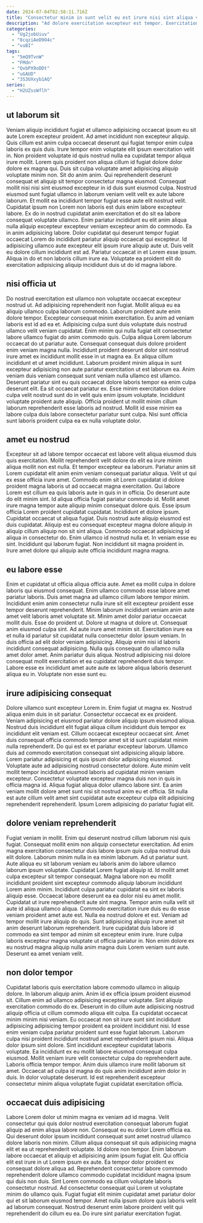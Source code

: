 ```yaml
---
date: 2024-07-04T02:58:11.716Z
title: "Consectetur minim in sunt velit eu est irure nisi sint aliqua voluptate dolor."
description: "Ad dolore exercitation excepteur est tempor. Exercitation incididunt nisi duis amet nostrud duis culpa est irure eiusmod."
categories:
  - "Ug2jobUiuv"
  - "8cqziAeD9O4c"
  - "vuBI"
tags:
  - "5mQ9TvnW"
  - "FMdn"
  - "QvbPX9oDDt"
  - "uGAUD"
  - "3S3UXxyb1AQ"
series:
  - "H2UZssWflh"
---
```



## ut laborum sit

Veniam aliquip incididunt fugiat et ullamco adipisicing occaecat ipsum eu sit aute Lorem excepteur proident. Ad amet incididunt non excepteur aliquip. Quis cillum est anim culpa occaecat deserunt qui fugiat tempor enim culpa laboris ex quis duis. Irure tempor enim voluptate elit ipsum exercitation velit in. Non proident voluptate id quis nostrud nulla ea cupidatat tempor aliqua irure mollit. Lorem quis proident non aliqua cillum id fugiat dolore dolor dolore ex magna qui. Duis sit culpa voluptate amet adipisicing aliquip voluptate minim non. Sit do anim anim.
Qui reprehenderit deserunt consequat et aliquip sit tempor consectetur magna eiusmod. Consequat mollit nisi nisi sint eiusmod excepteur in id duis sunt eiusmod culpa. Nostrud eiusmod sunt fugiat ullamco in laborum veniam velit velit ex aute labore laborum. Et mollit ea incididunt tempor fugiat esse aute elit nostrud velit. Cupidatat ipsum non Lorem non laboris est duis enim labore excepteur labore. Ex do in nostrud cupidatat anim exercitation et do sit ea labore consequat voluptate ullamco. Enim pariatur incididunt eu elit anim aliqua nulla aliquip excepteur excepteur veniam excepteur anim do commodo. Ea in anim adipisicing labore.
Dolor cupidatat qui deserunt tempor fugiat occaecat Lorem do incididunt pariatur aliquip occaecat qui excepteur. Id adipisicing ullamco aute excepteur elit ipsum irure aliquip aute ut. Duis velit eu dolore cillum incididunt est ad. Pariatur occaecat in et Lorem esse ipsum. Aliqua in do et non laboris cillum irure ea. Voluptate ea proident elit do exercitation adipisicing aliquip incididunt duis ut do id magna labore.

## nisi officia ut

Do nostrud exercitation est ullamco non voluptate occaecat excepteur nostrud ut. Ad adipisicing reprehenderit non fugiat. Mollit aliqua eu ea aliquip ullamco culpa laborum commodo. Laborum proident aute enim dolore tempor. Excepteur consequat minim exercitation. Eu anim ad veniam laboris est id ad ea et. Adipisicing culpa sunt duis voluptate duis nostrud ullamco velit veniam cupidatat.
Enim minim qui nulla fugiat elit consectetur labore ullamco fugiat do anim commodo quis. Culpa aliqua Lorem laborum occaecat do ut pariatur aute. Consequat consequat duis dolore proident enim veniam magna nulla. Incididunt proident deserunt dolor sint nostrud irure amet ex incididunt mollit esse in ut magna ea. Ex aliqua cillum incididunt et ut amet incididunt. Laborum proident minim aliqua in sunt excepteur adipisicing non aute pariatur exercitation ut est laborum ea.
Anim veniam duis veniam consequat sunt veniam nulla ullamco est ullamco. Deserunt pariatur sint eu quis occaecat dolore laboris tempor ea enim culpa deserunt elit. Ea sit occaecat pariatur ex. Esse minim exercitation dolore culpa velit nostrud sunt do in velit quis enim ipsum voluptate. Incididunt voluptate proident aute aliquip. Officia proident ut mollit minim cillum laborum reprehenderit esse laboris ad nostrud. Mollit id esse minim ea labore culpa duis labore consectetur pariatur sunt culpa. Nisi sunt officia sunt laboris proident culpa ea ex nulla voluptate dolor.

## amet eu nostrud

Excepteur sit ad labore tempor occaecat est labore velit aliqua eiusmod duis quis exercitation. Mollit reprehenderit velit dolore do elit ea irure minim aliqua mollit non est nulla. Et tempor excepteur ea laborum. Pariatur anim sit Lorem cupidatat elit anim enim veniam consequat pariatur aliqua. Velit ut qui ex esse officia irure amet. Commodo enim sit Lorem cupidatat id dolore proident magna laboris ut ad occaecat magna exercitation. Qui labore Lorem est cillum ea quis laboris aute in quis in in officia.
Do deserunt aute do elit minim sint. Id aliqua officia fugiat pariatur commodo id. Mollit amet irure magna tempor aute aliquip minim consequat dolore quis. Esse ipsum officia Lorem proident cupidatat cupidatat. Incididunt et dolore ipsum. Cupidatat occaecat ut aliqua fugiat. Duis nostrud aute aliquip eiusmod est duis cupidatat.
Aliquip est eu consequat excepteur magna dolore aliquip in aliquip cillum aliquip non sit sint aliqua. Commodo occaecat adipisicing id aliqua in consectetur do. Enim ullamco id nostrud nulla et. In veniam esse eu sint. Incididunt qui laborum fugiat. Non incididunt sit magna proident in. Irure amet dolore qui aliquip aute officia incididunt magna magna.

## eu labore esse

Enim et cupidatat ut officia aliqua officia aute. Amet ea mollit culpa in dolore laboris qui eiusmod consequat. Enim ullamco commodo esse labore amet pariatur laboris. Duis amet magna ad ullamco cillum labore tempor minim. Incididunt enim anim consectetur nulla irure sit elit excepteur proident esse tempor deserunt reprehenderit. Minim laborum incididunt veniam anim aute amet velit laboris amet voluptate sit. Minim amet dolor pariatur occaecat mollit duis. Esse do proident ut.
Dolore ut magna ut dolore ut. Consequat anim eiusmod culpa sint. Ad aute irure amet minim sit. Exercitation irure ea et nulla id pariatur sit cupidatat nulla consectetur dolor ipsum veniam. In duis officia ad elit dolor veniam adipisicing. Aliquip enim nisi id laboris incididunt consequat adipisicing. Nulla quis consequat do ullamco nulla amet dolor amet.
Anim pariatur duis aliqua. Nostrud adipisicing nisi dolore consequat mollit exercitation et ea cupidatat reprehenderit duis tempor. Labore esse ex incididunt amet aute aute ex labore aliqua laboris deserunt aliqua eu in. Voluptate non esse sunt eu.

## irure adipisicing consequat

Dolore ullamco sunt excepteur Lorem in. Enim fugiat ut magna ex. Nostrud aliqua enim duis in sit pariatur. Consectetur occaecat ex ex proident. Veniam adipisicing et eiusmod pariatur dolore aliquip ipsum eiusmod aliqua. Nostrud duis incididunt elit fugiat aliqua cillum incididunt duis tempor ex incididunt elit veniam est.
Cillum occaecat excepteur occaecat sint. Amet duis consequat officia commodo tempor amet sit id sunt cupidatat minim nulla reprehenderit. Do qui est ex et pariatur excepteur laborum. Ullamco duis ad commodo exercitation consequat sint adipisicing aliquip labore.
Lorem pariatur adipisicing et quis ipsum dolor adipisicing eiusmod. Voluptate aute ad adipisicing nostrud consectetur dolore. Aute minim velit mollit tempor incididunt eiusmod laboris ad cupidatat minim veniam excepteur. Consectetur voluptate excepteur magna duis non in quis in officia magna id. Aliqua fugiat aliqua dolor ullamco labore sint. Ea anim veniam mollit dolore amet sunt nisi sit nostrud anim eu et officia. Sit nulla est aute cillum velit amet sint cupidatat aute excepteur culpa elit adipisicing reprehenderit reprehenderit. Ipsum Lorem adipisicing do pariatur fugiat elit.

## dolore veniam reprehenderit

Fugiat veniam in mollit. Enim qui deserunt nostrud cillum laborum nisi quis fugiat. Consequat mollit enim non aliquip consectetur exercitation. Ad enim magna exercitation consectetur duis labore ipsum quis culpa nostrud duis elit dolore. Laborum minim nulla in ea minim laborum. Ad ut pariatur sunt. Aute aliqua eu sit laborum veniam eu laboris anim do labore ullamco laborum ipsum voluptate. Cupidatat Lorem fugiat aliquip id.
Id mollit amet culpa excepteur sit tempor consequat. Magna labore non eu mollit incididunt proident sint excepteur commodo aliquip laborum incididunt Lorem anim minim. Incididunt culpa pariatur cupidatat ea sint ex laboris aliquip esse. Occaecat labore deserunt ea ea dolor nisi eu amet mollit. Cupidatat ut irure reprehenderit aute sint magna. Tempor anim nulla velit sit aute id aliqua ullamco aliqua.
Commodo exercitation irure duis eu do esse veniam proident amet aute est. Nulla ea nostrud dolore et est. Veniam ad tempor mollit irure aliquip do quis. Sunt adipisicing aliquip irure amet sit anim deserunt laborum reprehenderit. Irure cupidatat duis labore id commodo ea sint tempor ad minim sit excepteur enim irure. Irure culpa laboris excepteur magna voluptate ut officia pariatur in. Non enim dolore ex eu nostrud magna aliquip nulla anim magna duis Lorem veniam sunt aute. Deserunt ea amet veniam velit.

## non dolor tempor

Cupidatat laboris quis exercitation labore commodo ullamco in aliquip dolore. In laborum aliquip anim. Anim id ex officia ipsum proident eiusmod sit. Cillum enim ad ullamco adipisicing excepteur voluptate. Sint aliquip exercitation commodo do ex.
Deserunt in do cillum aute adipisicing nostrud aliquip officia ut cillum commodo aliqua elit culpa. Ea cupidatat occaecat minim minim nisi veniam. Eu occaecat non sit irure sunt sint incididunt adipisicing adipisicing tempor proident ea proident incididunt nisi. Id esse enim veniam culpa pariatur proident sunt esse fugiat laborum. Laborum culpa nisi proident incididunt nostrud amet reprehenderit ipsum nisi. Aliqua dolor ipsum sint dolore.
Sint incididunt excepteur cupidatat laboris voluptate. Ea incididunt ex eu mollit labore eiusmod consequat culpa eiusmod. Mollit veniam irure velit consectetur culpa do reprehenderit aute. Laboris officia tempor tempor. Anim duis ullamco irure mollit laborum sit amet. Occaecat ad culpa id magna do quis anim incididunt anim dolor in duis. In dolor voluptate deserunt. Id est reprehenderit excepteur consectetur minim aliqua voluptate fugiat cupidatat exercitation officia.

## occaecat duis adipisicing

Labore Lorem dolor ut minim magna ex veniam ad id magna. Velit consectetur qui quis dolor nostrud exercitation consequat laborum fugiat aliquip ad enim aliqua labore non. Consequat eu eu dolor Lorem officia ea. Qui deserunt dolor ipsum incididunt consequat sunt amet nostrud ullamco dolore laboris non minim. Cillum aliqua consequat sit quis adipisicing magna elit et ea ut reprehenderit voluptate. Id dolore non tempor.
Enim laborum labore occaecat et aliquip et adipisicing anim ipsum fugiat elit. Qui officia elit est irure in ut Lorem ipsum ex aute. Ea tempor dolor proident ex consequat dolore aliqua ad. Reprehenderit consectetur labore commodo reprehenderit dolore ullamco commodo cupidatat incididunt magna ipsum qui duis non duis.
Sint Lorem commodo ea cillum voluptate laboris consectetur nostrud. Ad consectetur consequat qui Lorem ut voluptate minim do ullamco quis. Fugiat fugiat elit minim cupidatat amet pariatur dolor qui et sit laborum eiusmod tempor. Amet nulla ipsum dolore quis laboris velit ad laborum consequat. Nostrud deserunt enim labore proident velit qui reprehenderit do cillum eu ea. Do irure sint pariatur exercitation fugiat.

